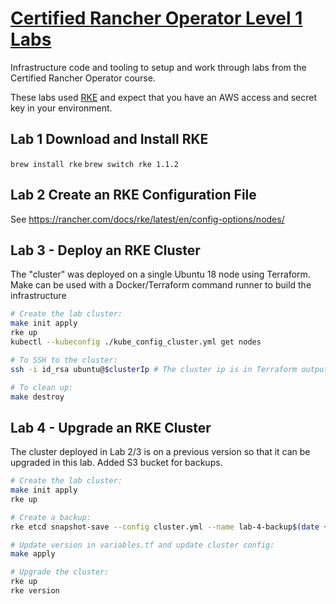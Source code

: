 # [Certified Rancher Operator Level 1 Labs](https://academy.rancher.com/courses/course-v1:RANCHER+K101+2019/about)
      
Infrastructure code and tooling to setup and work through labs from the Certified Rancher Operator course.

These labs used [RKE](https://rancher.com/docs/rke/latest/en/installation/) and expect that you have an AWS access and secret key in your environment.

## Lab 1 Download and Install RKE
`brew install rke`
`brew switch rke 1.1.2`


## Lab 2 Create an RKE Configuration File
See https://rancher.com/docs/rke/latest/en/config-options/nodes/


## Lab 3 - Deploy an RKE Cluster
The "cluster" was deployed on a single Ubuntu 18 node using Terraform. Make can be used with a Docker/Terraform command runner to build the infrastructure

```bash
# Create the lab cluster:
make init apply
rke up
kubectl --kubeconfig ./kube_config_cluster.yml get nodes

# To SSH to the cluster:
ssh -i id_rsa ubuntu@$clusterIp # The cluster ip is in Terraform outputs: `make output`

# To clean up:
make destroy
```


## Lab 4 - Upgrade an RKE Cluster
The cluster deployed in Lab 2/3 is on a previous version so that it can be upgraded in this lab. Added S3 bucket for backups.

```bash
# Create the lab cluster:
make init apply
rke up

# Create a backup:
rke etcd snapshot-save --config cluster.yml --name lab-4-backup$(date +%F) --s3 --bucket-name rancher-operator-labs-us-west-2-backups --access-key $AWS_ACCESS_KEY_ID --secret-key $AWS_SECRET_ACCESS_KEY

# Update version in variables.tf and update cluster config:
make apply

# Upgrade the cluster:
rke up
rke version
